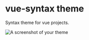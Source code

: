 # vue-syntax theme

Syntax theme for vue projects.

![A screenshot of your theme](https://github.com/Joseba84/vue-syntax/blob/master/vue-syntax-screenshot.png)

